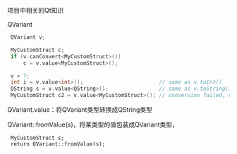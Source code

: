 项目中相关的Qt知识

QVariant

```c++
 QVariant v;

 MyCustomStruct c;
 if (v.canConvert<MyCustomStruct>())
     c = v.value<MyCustomStruct>();

 v = 7;
 int i = v.value<int>();                        // same as v.toInt()
 QString s = v.value<QString>();                // same as v.toString(), s is now "7"
 MyCustomStruct c2 = v.value<MyCustomStruct>(); // conversion failed, c2 is empty

```

 QVariant.value<QString>：将QVariant类型转换成QString类型



QVariant::fromValue(s)，将某类型的值包装成QVariant类型，

```
 MyCustomStruct s;
 return QVariant::fromValue(s);

```

